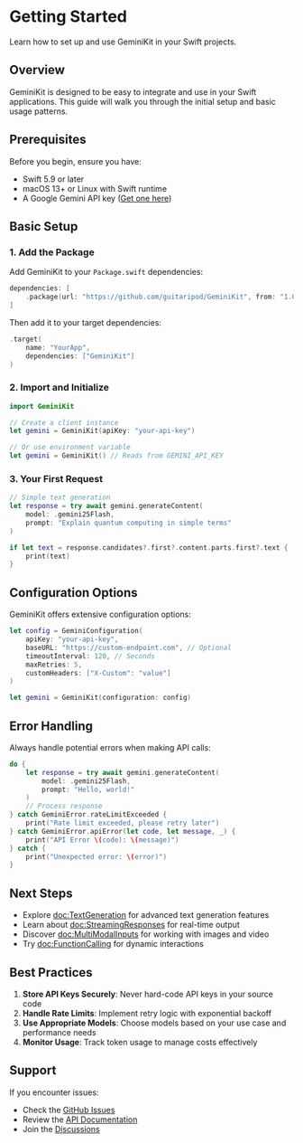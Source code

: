 # Getting Started

Learn how to set up and use GeminiKit in your Swift projects.

## Overview

GeminiKit is designed to be easy to integrate and use in your Swift applications. This guide will walk you through the initial setup and basic usage patterns.

## Prerequisites

Before you begin, ensure you have:

- Swift 5.9 or later
- macOS 13+ or Linux with Swift runtime
- A Google Gemini API key ([Get one here](https://makersuite.google.com/app/apikey))

## Basic Setup

### 1. Add the Package

Add GeminiKit to your `Package.swift` dependencies:

```swift
dependencies: [
    .package(url: "https://github.com/guitaripod/GeminiKit", from: "1.0.0")
]
```

Then add it to your target dependencies:

```swift
.target(
    name: "YourApp",
    dependencies: ["GeminiKit"]
)
```

### 2. Import and Initialize

```swift
import GeminiKit

// Create a client instance
let gemini = GeminiKit(apiKey: "your-api-key")

// Or use environment variable
let gemini = GeminiKit() // Reads from GEMINI_API_KEY
```

### 3. Your First Request

```swift
// Simple text generation
let response = try await gemini.generateContent(
    model: .gemini25Flash,
    prompt: "Explain quantum computing in simple terms"
)

if let text = response.candidates?.first?.content.parts.first?.text {
    print(text)
}
```

## Configuration Options

GeminiKit offers extensive configuration options:

```swift
let config = GeminiConfiguration(
    apiKey: "your-api-key",
    baseURL: "https://custom-endpoint.com", // Optional
    timeoutInterval: 120, // Seconds
    maxRetries: 5,
    customHeaders: ["X-Custom": "value"]
)

let gemini = GeminiKit(configuration: config)
```

## Error Handling

Always handle potential errors when making API calls:

```swift
do {
    let response = try await gemini.generateContent(
        model: .gemini25Flash,
        prompt: "Hello, world!"
    )
    // Process response
} catch GeminiError.rateLimitExceeded {
    print("Rate limit exceeded, please retry later")
} catch GeminiError.apiError(let code, let message, _) {
    print("API Error \(code): \(message)")
} catch {
    print("Unexpected error: \(error)")
}
```

## Next Steps

- Explore <doc:TextGeneration> for advanced text generation features
- Learn about <doc:StreamingResponses> for real-time output
- Discover <doc:MultiModalInputs> for working with images and video
- Try <doc:FunctionCalling> for dynamic interactions

## Best Practices

1. **Store API Keys Securely**: Never hard-code API keys in your source code
2. **Handle Rate Limits**: Implement retry logic with exponential backoff
3. **Use Appropriate Models**: Choose models based on your use case and performance needs
4. **Monitor Usage**: Track token usage to manage costs effectively

## Support

If you encounter issues:

- Check the [GitHub Issues](https://github.com/guitaripod/GeminiKit/issues)
- Review the [API Documentation](https://geminikit.dev/docs)
- Join the [Discussions](https://github.com/guitaripod/GeminiKit/discussions)